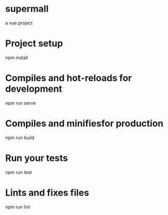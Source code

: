 # supermall
a vue project

# Project setup
npm install

# Compiles and hot-reloads for development
npm run serve

# Compiles and minifiesfor production
npm run build

# Run your tests
npm run test

# Lints and fixes files
npm run lint
